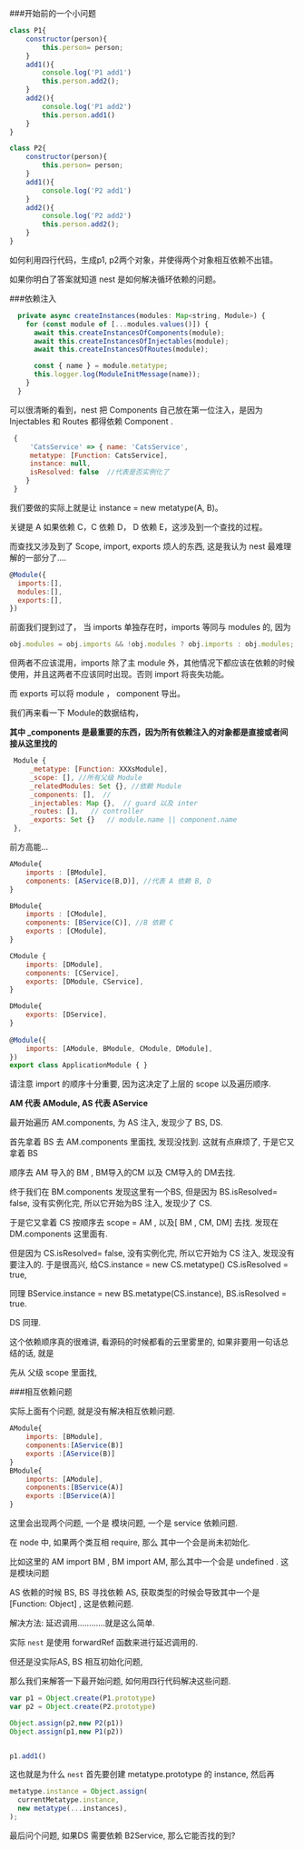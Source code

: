 ###开始前的一个小问题

```javascript
class P1{
	constructor(person){
		this.person= person;
	}
	add1(){
		console.log('P1 add1')
		this.person.add2();
	}
	add2(){
		console.log('P1 add2')
		this.person.add1()
	}
}

class P2{
	constructor(person){
		this.person= person;
	}
	add1(){
		console.log('P2 add1')
	}
	add2(){
		console.log('P2 add2')
		this.person.add2();
	}
}
```

如何利用四行代码，生成p1, p2两个对象，并使得两个对象相互依赖不出错。

如果你明白了答案就知道 nest 是如何解决循环依赖的问题。

###依赖注入

```javascript
  private async createInstances(modules: Map<string, Module>) {
    for (const module of [...modules.values()]) {
      await this.createInstancesOfComponents(module);
      await this.createInstancesOfInjectables(module);
      await this.createInstancesOfRoutes(module);

      const { name } = module.metatype;
      this.logger.log(ModuleInitMessage(name));
    }
  }
```

可以很清晰的看到，nest 把 Components 自己放在第一位注入，是因为 Injectables 和 Routes 都得依赖 Component .

```javascript
 {
     'CatsService' => { name: 'CatsService',
     metatype: [Function: CatsService],
     instance: null,
     isResolved: false  //代表是否实例化了
    } 
 }
```

我们要做的实际上就是让 instance = new metatype(A, B)。

关键是 A 如果依赖 C，C 依赖 D， D 依赖 E，这涉及到一个查找的过程。

而查找又涉及到了 Scope, import, exports 烦人的东西, 这是我认为 nest 最难理解的一部分了....



```javascript
@Module({
  imports:[],
  modules:[],
  exports:[],
})
```

前面我们提到过了， 当 imports 单独存在时，imports 等同与 modules 的, 因为

```javascript
obj.modules = obj.imports && !obj.modules ? obj.imports : obj.modules;
```

但两者不应该混用，imports 除了主 module 外，其他情况下都应该在依赖的时候使用，并且这两者不应该同时出现。否则 import 将丧失功能。

而 exports 可以将 module ， component 导出。

我们再来看一下 Module的数据结构，

**其中 _components 是最重要的东西，因为所有依赖注入的对象都是直接或者间接从这里找的**

```javascript
 Module {
     _metatype: [Function: XXXsModule],
     _scope: [], //所有父级 Module 
     _relatedModules: Set {}, //依赖 Module 
     _components: [],  // 
     _injectables: Map {},  // guard 以及 inter
     _routes: [],   // controller 
     _exports: Set {}   // module.name || component.name
 },
```



前方高能...

```javascript
AModule{
	imports : [BModule],
	components: [AService(B,D)], //代表 A 依赖 B, D
}

BModule{
	imports : [CModule],
	components: [BService(C)], //B 依赖 C
	exports : [CModule],
}

CModule {
	imports: [DModule],
	components: [CService], 
	exports: [DModule, CService],
}

DModule{
	exports: [DService],
}
    
@Module({
    imports: [AModule, BModule, CModule, DModule],
})
export class ApplicationModule { }
```

请注意 import 的顺序十分重要, 因为这决定了上层的 scope 以及遍历顺序. 

**AM 代表 AModule, AS 代表 AService**

最开始遍历 AM.components, 为 AS 注入, 发现少了 BS, DS.

首先拿着 BS 去  AM.components 里面找, 发现没找到. 这就有点麻烦了, 于是它又拿着 BS 

顺序去 AM 导入的 BM , BM导入的CM 以及 CM导入的 DM去找. 

终于我们在 BM.components 发现这里有一个BS, 但是因为 BS.isResolved= false, 没有实例化完, 所以它开始为BS 注入, 发现少了 CS.

于是它又拿着 CS 按顺序去 scope = AM , 以及[ BM , CM,  DM] 去找. 发现在 DM.components 这里面有.

 但是因为 CS.isResolved= false, 没有实例化完, 所以它开始为 CS 注入, 发现没有要注入的. 于是很高兴, 给CS.instance = new CS.metatype() CS.isResolved = true, 

同理 BService.instance = new BS.metatype(CS.instance), BS.isResolved = true.

DS 同理. 



这个依赖顺序真的很难讲,  看源码的时候都看的云里雾里的, 如果非要用一句话总结的话, 就是 

先从 父级 scope 里面找, 



###相互依赖问题

实际上面有个问题, 就是没有解决相互依赖问题.

```javascript
AModule{
	imports: [BModule],
	components:[AService(B)]
	exports :[AService(B)]
}
BModule{
	imports: [AModule],
	components:[BService(A)]
	exports :[BService(A)]
}
```

这里会出现两个问题, 一个是 模块问题, 一个是 service 依赖问题.

在 node 中, 如果两个类互相 require, 那么 其中一个会是尚未初始化.

比如这里的 AM import BM , BM import AM, 那么其中一个会是 undefined . 这是模块问题

AS 依赖的时候 BS, BS 寻找依赖 AS,  获取类型的时候会导致其中一个是 [Function: Object] , 这是依赖问题.



解决方法: 延迟调用............就是这么简单.

实际 `nest` 是使用 forwardRef 函数来进行延迟调用的.



但还是没实际AS, BS 相互初始化问题, 

那么我们来解答一下最开始问题, 如何用四行代码解决这些问题.

```javascript
var p1 = Object.create(P1.prototype)
var p2 = Object.create(P2.prototype)

Object.assign(p2,new P2(p1))
Object.assign(p1,new P1(p2))


p1.add1()
```

这也就是为什么 `nest` 首先要创建 metatype.prototype 的 instance, 然后再 

```javascript
metatype.instance = Object.assign(
  currentMetatype.instance,
  new metatype(...instances),
);
```



最后问个问题, 如果DS 需要依赖 B2Service, 那么它能否找的到?